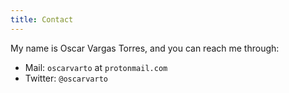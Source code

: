 ```yaml
---
title: Contact
---
```


My name is Oscar Vargas Torres, and you can reach me through:

+ Mail: `oscarvarto` at `protonmail.com`
+ Twitter: `@oscarvarto`
